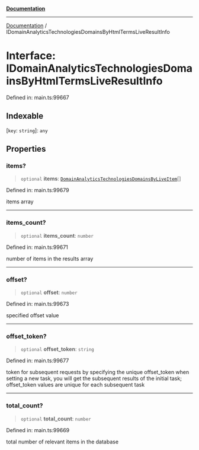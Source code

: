 [**Documentation**](../README.md)

***

[Documentation](../README.md) / IDomainAnalyticsTechnologiesDomainsByHtmlTermsLiveResultInfo

# Interface: IDomainAnalyticsTechnologiesDomainsByHtmlTermsLiveResultInfo

Defined in: main.ts:99667

## Indexable

\[`key`: `string`\]: `any`

## Properties

### items?

> `optional` **items**: [`DomainAnalyticsTechnologiesDomainsByLiveItem`](../classes/DomainAnalyticsTechnologiesDomainsByLiveItem.md)[]

Defined in: main.ts:99679

items array

***

### items\_count?

> `optional` **items\_count**: `number`

Defined in: main.ts:99671

number of items in the results array

***

### offset?

> `optional` **offset**: `number`

Defined in: main.ts:99673

specified offset value

***

### offset\_token?

> `optional` **offset\_token**: `string`

Defined in: main.ts:99677

token for subsequent requests
by specifying the unique offset_token when setting a new task, you will get the subsequent results of the initial task;
offset_token values are unique for each subsequent task

***

### total\_count?

> `optional` **total\_count**: `number`

Defined in: main.ts:99669

total number of relevant items in the database
